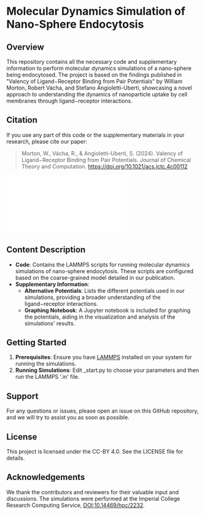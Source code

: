 # Molecular Dynamics Simulation of Nano-Sphere Endocytosis

## Overview
This repository contains all the necessary code and supplementary information to perform molecular dynamics simulations of a nano-sphere being endocytosed. The project is based on the findings published in "Valency of Ligand−Receptor Binding from Pair Potentials" by William Morton, Robert Vácha, and Stefano Angioletti-Uberti, showcasing a novel approach to understanding the dynamics of nanoparticle uptake by cell membranes through ligand−receptor interactions.

## Citation
If you use any part of this code or the supplementary materials in your research, please cite our paper:
> Morton, W., Vácha, R., & Angioletti-Uberti, S. (2024). Valency of Ligand−Receptor Binding from Pair Potentials. Journal of Chemical Theory and Computation. https://doi.org/10.1021/acs.jctc.4c00112

![Abstract Image](/Publication_Images/graphical_abs.pdf)

## Content Description
- **Code**: Contains the LAMMPS scripts for running molecular dynamics simulations of nano-sphere endocytosis. These scripts are configured based on the coarse-grained model detailed in our publication.
- **Supplementary Information**:
  - **Alternative Potentials**: Lists the different potentials used in our simulations, providing a broader understanding of the ligand−receptor interactions.
  - **Graphing Notebook**: A Jupyter notebook is included for graphing the potentials, aiding in the visualization and analysis of the simulations' results.

## Getting Started
1. **Prerequisites**: Ensure you have [LAMMPS](https://lammps.sandia.gov/) installed on your system for running the simulations.
2. **Running Simulations**: Edit _start.py to choose your parameters and then run the LAMMPS '.in' file. 

## Support
For any questions or issues, please open an issue on this GitHub repository, and we will try to assist you as soon as possible.

## License
This project is licensed under the CC-BY 4.0. See the LICENSE file for details.

## Acknowledgements
We thank the contributors and reviewers for their valuable input and discussions. The simulations were performed at the Imperial College Research Computing Service, [DOI:10.14469/hpc/2232](https://doi.org/10.14469/hpc/2232).

